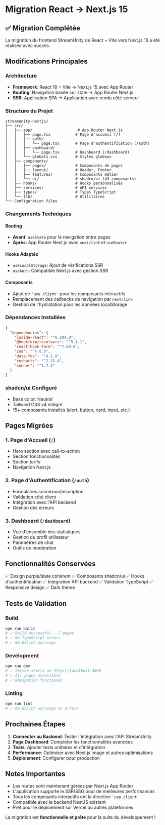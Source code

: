 # Migration React → Next.js 15

## ✅ Migration Complétée

La migration du frontend StreamUnity de React + Vite vers Next.js 15 a été réalisée avec succès.

## Modifications Principales

### Architecture
- **Framework**: React 18 + Vite → Next.js 15 avec App Router
- **Routing**: Navigation basée sur state → App Router Next.js
- **SSR**: Application SPA → Application avec rendu côté serveur

### Structure du Projet
```
streamunity-nextjs/
├── src/
│   ├── app/                    # App Router Next.js
│   │   ├── page.tsx           # Page d'accueil (/)
│   │   ├── auth/
│   │   │   └── page.tsx       # Page d'authentification (/auth)
│   │   ├── dashboard/
│   │   │   └── page.tsx       # Dashboard (/dashboard)
│   │   └── globals.css        # Styles globaux
│   ├── components/
│   │   ├── pages/             # Composants de pages
│   │   ├── layout/            # Header, Footer
│   │   ├── features/          # Composants métier
│   │   └── ui/                # shadcn/ui (43 composants)
│   ├── hooks/                 # Hooks personnalisés
│   ├── services/              # API services
│   ├── types/                 # Types TypeScript
│   └── lib/                   # Utilitaires
└── Configuration files
```

### Changements Techniques

#### Routing
- **Avant**: `useState` pour la navigation entre pages
- **Après**: App Router Next.js avec `next/link` et `useRouter`

#### Hooks Adaptés
- `useLocalStorage`: Ajout de vérifications SSR
- `useAuth`: Compatible Next.js avec gestion SSR

#### Composants
- Ajout de `'use client'` pour les composants interactifs
- Remplacement des callbacks de navigation par `next/link`
- Gestion de l'hydratation pour les données localStorage

### Dépendances Installées
```json
{
  "dependencies": {
    "lucide-react": "^0.294.0",
    "@hookform/resolvers": "^5.1.1",
    "react-hook-form": "^7.60.0",
    "zod": "^4.0.5",
    "date-fns": "^4.1.0",
    "recharts": "^2.15.4",
    "sonner": "^1.7.4"
  }
}
```

### shadcn/ui Configuré
- Base color: Neutral
- Tailwind CSS v4 intégré
- 15+ composants installés (alert, button, card, input, etc.)

## Pages Migrées

### 1. Page d'Accueil (`/`)
- Hero section avec call-to-action
- Section fonctionnalités
- Section tarifs
- Navigation Next.js

### 2. Page d'Authentification (`/auth`)
- Formulaires connexion/inscription
- Validation côté client
- Intégration avec l'API backend
- Gestion des erreurs

### 3. Dashboard (`/dashboard`)
- Vue d'ensemble des statistiques
- Gestion du profil utilisateur
- Paramètres de chat
- Outils de modération

## Fonctionnalités Conservées

✅ Design purple/slate cohérent
✅ Composants shadcn/ui
✅ Hooks d'authentification
✅ Intégration API backend
✅ Validation TypeScript
✅ Responsive design
✅ Dark theme

## Tests de Validation

### Build
```bash
npm run build
# ✅ Build successful - 7 pages
# ✅ No TypeScript errors
# ✅ No ESLint warnings
```

### Development
```bash
npm run dev
# ✅ Server starts on http://localhost:3000
# ✅ All pages accessible
# ✅ Navigation functional
```

### Linting
```bash
npm run lint
# ✅ No ESLint warnings or errors
```

## Prochaines Étapes

1. **Connecter au Backend**: Tester l'intégration avec l'API StreamUnity
2. **Page Dashboard**: Compléter les fonctionnalités avancées
3. **Tests**: Ajouter tests unitaires et d'intégration
4. **Performance**: Optimiser avec Next.js Image et autres optimisations
5. **Déploiement**: Configurer pour production

## Notes Importantes

- Les routes sont maintenant gérées par Next.js App Router
- L'application supporte le SSR/SSG pour de meilleures performances
- Tous les composants interactifs ont la directive `'use client'`
- Compatible avec le backend NestJS existant
- Prêt pour le déploiement sur Vercel ou autres plateformes

La migration est **fonctionnelle et prête** pour la suite du développement !